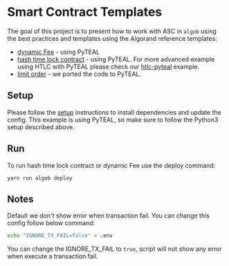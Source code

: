 # Smart Contract Templates

The goal of this project is to present how to work with ASC in `algob` using the best practices and templates using the Algorand reference templates:

- [dynamic Fee](https://developer.algorand.org/docs/reference/teal/templates/dynamic_fee/) - using PyTEAL
- [hash time lock contract](https://developer.algorand.org/docs/reference/teal/templates/htlc/) - using PyTEAL. For more advanced example using HTLC with PyTEAL please check our [htlc-pyteal](https://github.com/scale-it/algo-builder/tree/master/examples/htlc-pyteal-ts) example.
- [limit order](https://developer.algorand.org/docs/reference/teal/templates/limit_ordera/) - we ported the code to PyTEAL.

## Setup

Please follow the [setup](../README.md) instructions to install dependencies and update the config.
This example is using PyTEAL, so make sure to follow the Python3 setup described above.

## Run

To run hash time lock contract or dynamic Fee use the deploy command:

    yarn run algob deploy

## Notes 

Default we don't show error when transaction fail. You can change this config follow below command:

```bash
echo "IGNORE_TX_FAIL=false" > .env
```

You can change the IGNORE_TX_FAIL to `true`, script will not show any error when execute a transaction fail.